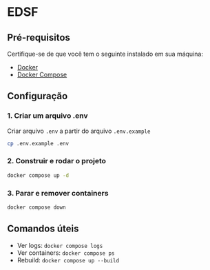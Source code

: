 
# EDSF

## Pré-requisitos

Certifique-se de que você tem o seguinte instalado em sua máquina:

- [Docker](https://www.docker.com/get-started)
- [Docker Compose](https://docs.docker.com/compose/install/)

## Configuração

### 1. Criar um arquivo .env
Criar arquivo `.env` a partir do arquivo `.env.example`
```bash
cp .env.example .env
```

### 2. Construir e rodar o projeto
```bash
docker compose up -d
```

### 3. Parar e remover containers
```bash
docker compose down
```

## Comandos úteis
 - Ver logs: `docker compose logs`
 - Ver containers: `docker compose ps`
 - Rebuild: `docker compose up --build`
